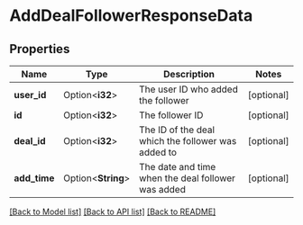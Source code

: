 # AddDealFollowerResponseData

## Properties

Name | Type | Description | Notes
------------ | ------------- | ------------- | -------------
**user_id** | Option<**i32**> | The user ID who added the follower | [optional]
**id** | Option<**i32**> | The follower ID | [optional]
**deal_id** | Option<**i32**> | The ID of the deal which the follower was added to | [optional]
**add_time** | Option<**String**> | The date and time when the deal follower was added | [optional]

[[Back to Model list]](../README.md#documentation-for-models) [[Back to API list]](../README.md#documentation-for-api-endpoints) [[Back to README]](../README.md)


